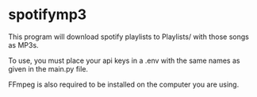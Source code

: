 ﻿# spotifymp3
This program will download spotify playlists to Playlists/<playlist name> with those songs as MP3s. 

To use, you must place your api keys in a .env with the same names as given in the main.py file. 

FFmpeg is also required to be installed on the computer you are using.
